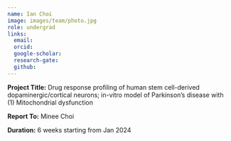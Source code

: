 ```yaml
---
name: Ian Choi
image: images/team/photo.jpg
role: undergrad
links:
  email:
  orcid:
  google-scholar:
  research-gate:
  github:
---
```


<strong>Project Title:</strong> Drug response profiling of human stem cell-derived dopaminergic/cortical neurons; in-vitro model of Parkinson’s disease with (1) Mitochondrial dysfunction <br>

<strong>Report To:</strong> Minee Choi <br>

<strong>Duration:</strong> 6 weeks starting from Jan 2024
